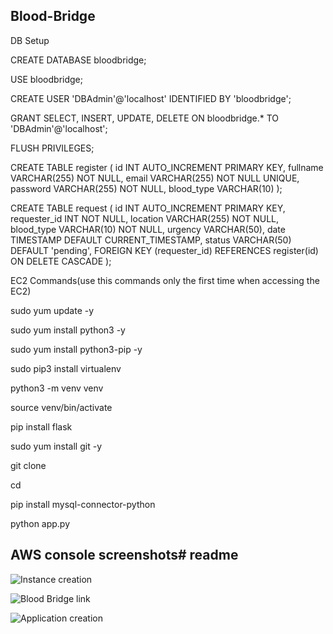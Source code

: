 ## Blood-Bridge

DB Setup

CREATE DATABASE bloodbridge;

USE bloodbridge;

CREATE USER 'DBAdmin'@'localhost' IDENTIFIED BY 'bloodbridge';

GRANT SELECT, INSERT, UPDATE, DELETE ON bloodbridge.* TO 'DBAdmin'@'localhost';

FLUSH PRIVILEGES;

CREATE TABLE register ( id INT AUTO_INCREMENT PRIMARY KEY, fullname VARCHAR(255) NOT NULL, email VARCHAR(255) NOT NULL UNIQUE, password VARCHAR(255) NOT NULL, blood_type VARCHAR(10) );

CREATE TABLE request ( id INT AUTO_INCREMENT PRIMARY KEY, requester_id INT NOT NULL, location VARCHAR(255) NOT NULL, blood_type VARCHAR(10) NOT NULL, urgency VARCHAR(50), date TIMESTAMP DEFAULT CURRENT_TIMESTAMP, status VARCHAR(50) DEFAULT 'pending', FOREIGN KEY (requester_id) REFERENCES register(id) ON DELETE CASCADE );

EC2 Commands(use this commands only the first time when accessing the EC2)

sudo yum update -y

sudo yum install python3 -y

sudo yum install python3-pip -y

sudo pip3 install virtualenv

python3 -m venv venv

source venv/bin/activate

pip install flask

sudo yum install git -y

git clone

cd

pip install mysql-connector-python

python app.py
## AWS console screenshots# readme

![Instance creation](https://github.com/user-attachments/assets/779bc81f-dad2-4a58-a9e7-3f69c56558fc)

![Blood Bridge link](https://github.com/user-attachments/assets/f09e9bc5-016a-4b18-bffc-f7a70767c117)

![Application creation](https://github.com/user-attachments/assets/2baa8e98-288b-4f4a-8ace-1b40a59c907b)




